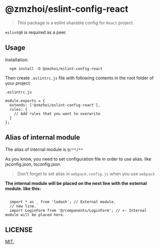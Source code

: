 # @zmzhoi/eslint-config-react

> This package is a eslint sharable config for `React` project.

`eslint@8` is required as a peer.

## Usage

Installation:

```
  npm install -D @zmzhoi/eslint-config-react
```

Then create `.eslintrc.js` file with following contents in the root folder of your project:

`.eslintrc.js`

```
module.exports = {
  extends: ['@zmzhoi/eslint-config-react'],
  rules: {
    // Add rules that you want to overwrite
  }
};
```

## Alias of internal module
The alias of internal module is `@/**/**`

As you know, you need to set configuration file in order to use alias. like jsconfig.json, tsconfig.json.
> Don't forget to set alias in `webpack.config.js` when you use `webpack`

**The internal module will be placed on the next line with the external module. like this:**
```

  import * as _ from 'lodash'; // External module.
  // new line. 
  import LoginForm from '@/components/LoginForm'; // <- Internal module will be placed here.

```

## LICENSE

[MIT.](LICENSE)
